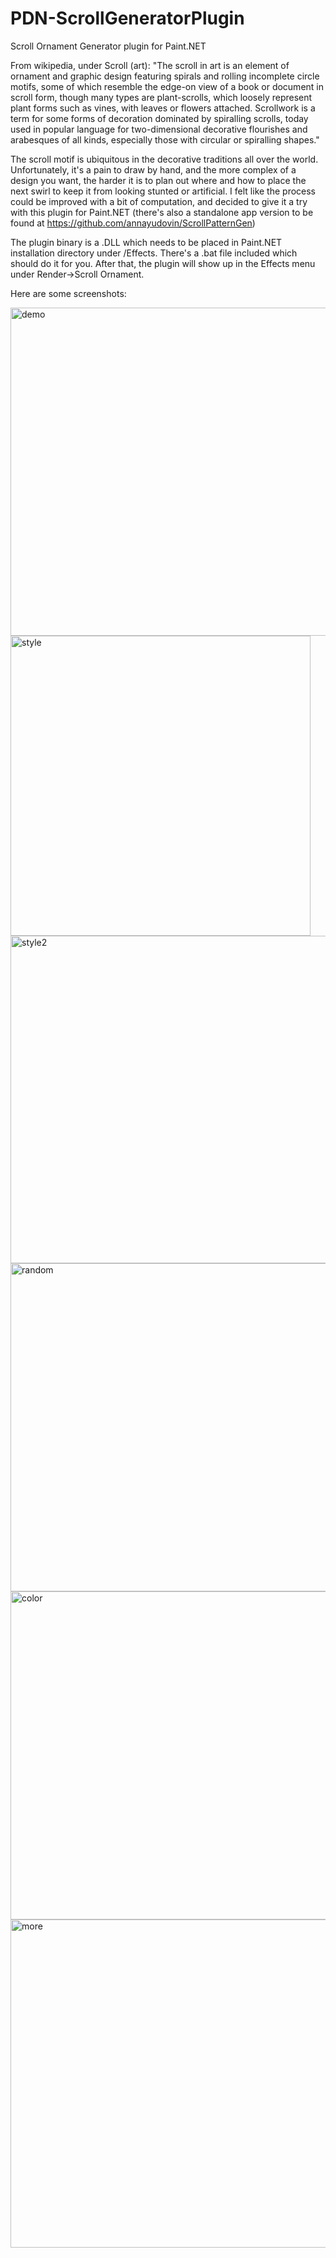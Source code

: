 # PDN-ScrollGeneratorPlugin
Scroll Ornament Generator plugin for Paint.NET

From wikipedia, under Scroll (art): "The scroll in art is an element of ornament and graphic design featuring spirals and rolling incomplete circle motifs, some of which resemble the edge-on view of a book or document in scroll form, though many types are plant-scrolls, which loosely represent plant forms such as vines, with leaves or flowers attached. Scrollwork is a term for some forms of decoration dominated by spiralling scrolls, today used in popular language for two-dimensional decorative flourishes and arabesques of all kinds, especially those with circular or spiralling shapes."

The scroll motif is ubiquitous in the decorative traditions all over the world. Unfortunately, it's a pain to draw by hand, and the more complex of a design you want, the harder it is to plan out where and how to place the next swirl to keep it from looking stunted or artificial. I felt like the process could be improved with a bit of computation, and decided to give it a try with this plugin for Paint.NET (there's also a standalone app version to be found at https://github.com/annayudovin/ScrollPatternGen)

The plugin binary is a .DLL which needs to be placed in Paint.NET installation directory under /Effects. There's a .bat file included which should do it for you. After that, the plugin will show up in the Effects menu under Render->Scroll Ornament.

Here are some screenshots:

<img width="525" alt="demo" src="https://github.com/annayudovin/PDN-ScrollGeneratorPlugin/assets/104697144/c8ceffa7-cb79-4b0d-87a0-e047f8af916d">
<img width="480" alt="style" src="https://github.com/annayudovin/PDN-ScrollGeneratorPlugin/assets/104697144/3c14edc8-9c03-4506-9d15-7a60709ace75">
<img width="524" alt="style2" src="https://github.com/annayudovin/PDN-ScrollGeneratorPlugin/assets/104697144/267aaad1-5ead-4539-a1c8-723306a7ff3b">
<img width="525" alt="random" src="https://github.com/annayudovin/PDN-ScrollGeneratorPlugin/assets/104697144/d398c3b7-12f0-4afb-8c42-322af63f909b">
<img width="525" alt="color" src="https://github.com/annayudovin/PDN-ScrollGeneratorPlugin/assets/104697144/f9048f26-00f8-4798-b0b5-f326984d35e3">
<img width="525" alt="more" src="https://github.com/annayudovin/PDN-ScrollGeneratorPlugin/assets/104697144/8c416147-1048-4f59-8ddd-c8aa6df9f914">
